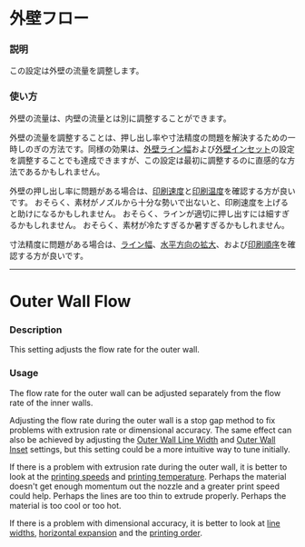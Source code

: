 外壁フロー
====
### **説明**
この設定は外壁の流量を調整します。

### **使い方**
外壁の流量は、内壁の流量とは別に調整することができます。

外壁の流量を調整することは、押し出し率や寸法精度の問題を解決するための一時しのぎの方法です。同様の効果は、[外壁ライン幅](../resolution/wall_line_width_0.md)および[外壁インセット](../shell/wall_0_inset.md)の設定を調整することでも達成できますが、この設定は最初に調整するのに直感的な方法であるかもしれません。

外壁の押し出し率に問題がある場合は、[印刷速度](../speed/speed_wall_0.md)と[印刷温度](material_print_temperature.md)を確認する方が良いです。 おそらく、素材がノズルから十分な勢いで出ないと、印刷速度を上げると助けになるかもしれません。 おそらく、ラインが適切に押し出すには細すぎるかもしれません。 おそらく、素材が冷たすぎるか暑すぎるかもしれません。

寸法精度に問題がある場合は、[ライン幅](../resolution/wall_line_width_0.md)、[水平方向の拡大](../shell/xy_offset.md)、および[印刷順序](../shell/outer_inset_first.md)を確認する方が良いです。

---

Outer Wall Flow
====
### **Description**
This setting adjusts the flow rate for the outer wall. 

### **Usage**
The flow rate for the outer wall can be adjusted separately from the flow rate of the inner walls.

Adjusting the flow rate during the outer wall is a stop gap method to fix problems with extrusion rate or dimensional accuracy. The same effect can also be achieved by adjusting the [Outer Wall Line Width](../resolution/wall_line_width_0.md) and [Outer Wall Inset](../shell/wall_0_inset.md) settings, but this setting could be a more intuitive way to tune initially.

If there is a problem with extrusion rate during the outer wall, it is better to look at the [printing speeds](../speed/speed_wall_0.md) and [printing temperature](material_print_temperature.md). Perhaps the material doesn't get enough momentum out the nozzle and a greater print speed could help. Perhaps the lines are too thin to extrude properly. Perhaps the material is too cool or too hot.

If there is a problem with dimensional accuracy, it is better to look at [line widths](../resolution/wall_line_width_0.md), [horizontal expansion](../shell/xy_offset.md) and the [printing order](../shell/outer_inset_first.md).


